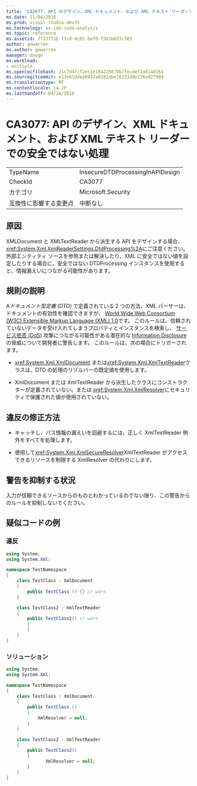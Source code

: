 ```yaml
---
title: 'CA3077: API のデザイン、XML ドキュメント、および XML テキスト リーダーでの安全ではない処理'
ms.date: 11/04/2016
ms.prod: visual-studio-dev15
ms.technology: vs-ide-code-analysis
ms.topic: reference
ms.assetid: 7f33771b-f3c8-4c02-bef6-f581b623c303
author: gewarren
ms.author: gewarren
manager: douge
ms.workload:
- multiple
ms.openlocfilehash: 21c7d4fcf2ec1e16a225879b7feceef2a61a8161
ms.sourcegitcommit: e13e61ddea6032a8282abe16131d9e136a927984
ms.translationtype: MT
ms.contentlocale: ja-JP
ms.lasthandoff: 04/26/2018
---
```

# <a name="ca3077-insecure-processing-in-api-design-xml-document-and-xml-text-reader"></a>CA3077: API のデザイン、XML ドキュメント、および XML テキスト リーダーでの安全ではない処理
|||
|-|-|
|TypeName|InsecureDTDProcessingInAPIDesign|
|CheckId|CA3077|
|カテゴリ|Microsoft.Security|
|互換性に影響する変更点|中断なし|

## <a name="cause"></a>原因
 XMLDocument と XMLTextReader から派生する API をデザインする場合、 <xref:System.Xml.XmlReaderSettings.DtdProcessing%2A>にご注意ください。  外部エンティティ ソースを参照または解決したり、XML に安全ではない値を設定したりする場合に、安全ではない DTDProcessing インスタンスを使用すると、情報漏えいにつながる可能性があります。

## <a name="rule-description"></a>規則の説明
 A*ドキュメント型定義 (DTD)* で定義されている 2 つの方法、XML パーサーは、ドキュメントの有効性を確認できますが、 [World Wide Web Consortium (W3C) Extensible Markup Language (XML) 1.0](http://www.w3.org/TR/2008/REC-xml-20081126/)です。 このルールは、信頼されていないデータを受け入れてしまうプロパティとインスタンスを検索し、 [サービス拒否 (DoS)](/dotnet/framework/wcf/feature-details/information-disclosure) 攻撃につながる可能性がある潜在的な [Information Disclosure](/dotnet/framework/wcf/feature-details/denial-of-service) の脅威について開発者に警告します。 このルールは、次の場合にトリガーされます。

-   <xref:System.Xml.XmlDocument> または<xref:System.Xml.XmlTextReader>クラスは、DTD の処理のリゾルバーの既定値を使用します。

-   XmlDocument または XmlTextReader から派生したクラスにコンストラクターが定義されていない。または <xref:System.Xml.XmlResolver>にセキュリティで保護された値が使用されていない。

## <a name="how-to-fix-violations"></a>違反の修正方法

-   キャッチし、パス情報の漏えいを回避するには、正しく XmlTextReader 例外をすべてを処理します。

-   使用して<xref:System.Xml.XmlSecureResolver>XmlTextReader がアクセスできるリソースを制限する XmlResolver の代わりにします。

## <a name="when-to-suppress-warnings"></a>警告を抑制する状況
 入力が信頼できるソースからのものとわかっているのでない限り、この警告からのルールを抑制しないでください。

## <a name="pseudo-code-examples"></a>疑似コードの例

### <a name="violation"></a>違反

```csharp
using System;
using System.Xml;

namespace TestNamespace
{
    class TestClass : XmlDocument
    {
        public TestClass () {} // warn
    }

    class TestClass2 : XmlTextReader
    {
        public TestClass2() // warn
        {
        }
    }
}
```

### <a name="solution"></a>ソリューション

```csharp
using System;
using System.Xml;

namespace TestNamespace
{
    class TestClass : XmlDocument
    {
        public TestClass ()
        {
            XmlResolver = null;
        }
    }

    class TestClass2 : XmlTextReader
    {
        public TestClass2()
        {
               XmlResolver = null;
        }
    }
}
```